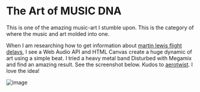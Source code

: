 # The Art of MUSIC DNA

This is one of the amazing music-art I stumble upon. This is the category of where the music and art molded into one. 

When I am researching how to get information about [martin lewis flight delays](http://flightclaimcompensation.co.uk), I see a Web Audio API and HTML Canvas create a huge dynamic of art using a simple beat. I tried a heavy metal band Disturbed with Megamix and find an amazing result. See the screenshot below. Kudos to [aerotwist](http://lab.aerotwist.com/canvas/music-dna/). I love the idea!

![image](http://lab.aerotwist.com/canvas/music-dna/soundna.png)

